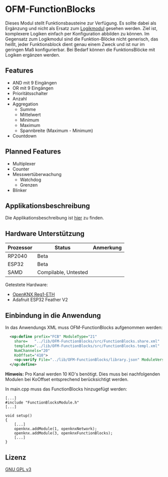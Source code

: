 # OFM-FunctionBlocks

Dieses Modul stellt Funktionsbausteine zur Verfügung. 
Es sollte dabei als Ergänzung und nicht als Ersatz zum [Logikmodul](https://github.com/OpenKNX/OFM-LogicModule) gesehen werden.
Ziel ist, komplexere Logiken einfach per Konfiguration abbilden zu können. 
Im Gegensatz zum Logikmodul sind die Funktion-Blöcke nicht generisch, das heißt, jeder Funktionsblock dient genau einem Zweck und ist nur im geringen Maß konfigurierbar.
Bei Bedarf können die FunktionsBlöcke mit Logiken ergänzen werden.

## Features
- AND mit 9 Eingängen
- OR mit 9 Eingängen
- Prioritätsschalter
- Anzahl
- Aggregation
  - Summe
  - Mittelwert
  - Minimum
  - Maximum
  - Spannbreite (Maximum - Minimum)
- Countdown


## Planned Features
- Multiplexer
- Counter
- Messwertüberwachung
  - Watchdog
  - Grenzen
- Blinker

## Applikationsbeschreibung

Die Applikationsbeschreibung ist [hier](doc/Applikationsbeschreibung-FunctionBlocks.md) zu finden.

## Hardware Unterstützung

|Prozessor | Status               | Anmerkung                  |
|----------|----------------------|----------------------------|
|RP2040    | Beta                 |                            |
|ESP32     | Beta                 |                            |
|SAMD      | Compilable, Untested |                            |

Getestete Hardware:
- [OpenKNX Reg1-ETH](https://github.com/OpenKNX/OpenKNX/wiki/REG1-Eth)
- Adafruit ESP32 Feather V2

## Einbindung in die Anwendung

In das Anwendungs XML muss OFM-FunctionBlocks aufgenommen werden:

```xml
  <op:define prefix="FCB" ModuleType="21"
    share=   "../lib/OFM-FunctionBlocks/src/FunctionBlocks.share.xml"
    template="../lib/OFM-FunctionBlocks/src/FunctionBlocks.templ.xml"
    NumChannels="20"
    KoOffset="410">
    <op:verify File="../lib/OFM-FunctionBlocks/library.json" ModuleVersion="0.1" /> 
  </op:define>
```

**Hinweis:** Pro Kanal werden 10 KO's benötigt. Dies muss bei nachfolgenden Modulen bei KoOffset entsprechend berücksichtigt werden.

In main.cpp muss das FunctionBlocks hinzugefügt werden:

```
[...]
#include "FunctionBlocksModule.h"
[...]

void setup()
{
    [...]
    openknx.addModule(1, openknxNetwork);
    openknx.addModule(3, openknxFunctionBlocks);
    [...]
}
```

## Lizenz

[GNU GPL v3](LICENSE)